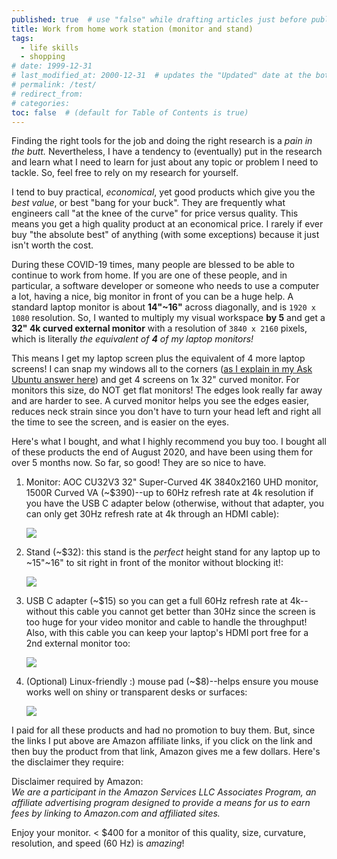 ```yaml
---
published: true  # use "false" while drafting articles just before publishing
title: Work from home work station (monitor and stand)
tags: 
  - life skills
  - shopping
# date: 1999-12-31
# last_modified_at: 2000-12-31  # updates the "Updated" date at the bottom!
# permalink: /test/
# redirect_from: 
# categories: 
toc: false  # (default for Table of Contents is true)
---
```


Finding the right tools for the job and doing the right research is a _pain in the butt._ Nevertheless, I have a tendency to (eventually) put in the research and learn what I need to learn for just about any topic or problem I need to tackle. So, feel free to rely on my research for yourself. 

I tend to buy practical, _economical_, yet good products which give you the _best value_, or best "bang for your buck". They are frequently what engineers call "at the knee of the curve" for price versus quality. This means you get a high quality product at an economical price. I rarely if ever buy "the absolute best" of anything (with some exceptions) because it just isn't worth the cost.

During these COVID-19 times, many people are blessed to be able to continue to work from home. If you are one of these people, and in particular, a software developer or someone who needs to use a computer a lot, having a nice, big monitor in front of you can be a huge help. A standard laptop monitor is about **14"\~16"** across diagonally, and is `1920 x 1080` resolution. So, I wanted to multiply my visual workspace **by 5** and get a **32" 4k curved external monitor** with a resolution of `3840 x 2160` pixels, which is literally _the equivalent of **4** of my laptop monitors!_ 

This means I get my laptop screen plus the equivalent of 4 more laptop screens! I can snap my windows all to the corners ([as I explain in my Ask Ubuntu answer here](https://askubuntu.com/a/1089033/327339)) and get 4 screens on 1x 32" curved monitor. For monitors this size, do NOT get flat monitors! The edges look really far away and are harder to see. A curved monitor helps you see the edges easier, reduces neck strain since you don't have to turn your head left and right all the time to see the screen, and is easier on the eyes. 

Here's what I bought, and what I highly recommend you buy too. I bought all of these products the end of August 2020, and have been using them for over 5 months now. So far, so good! They are so nice to have.

1. Monitor: AOC CU32V3 32" Super-Curved 4K 3840x2160 UHD monitor, 1500R Curved VA (\~$390)--up to 60Hz refresh rate at 4k resolution if you have the USB C adapter below (otherwise, without that adapter, you can only get 30Hz refresh rate at 4k through an HDMI cable): 

    <a href="https://www.amazon.com/dp/B083TDZJD7?&linkCode=li3&tag=wwwel-20&linkId=253c9e0a39a1d3ba85678489a71e8ad4&language=en_US&ref_=as_li_ss_il" target="_blank"><img border="0" src="//ws-na.amazon-adsystem.com/widgets/q?_encoding=UTF8&ASIN=B083TDZJD7&Format=_SL500_&ID=AsinImage&MarketPlace=US&ServiceVersion=20070822&WS=1&tag=wwwel-20&language=en_US" ></a><img src="https://ir-na.amazon-adsystem.com/e/ir?t=wwwel-20&language=en_US&l=li3&o=1&a=B083TDZJD7" width="1" height="1" border="0" alt="" style="border:none !important; margin:0px !important;" />

1. Stand (\~$32): this stand is the _perfect_ height stand for any laptop up to \~15"\~16" to sit right in front of the monitor without blocking it!: 

    <a href="https://www.amazon.com/dp/B07FQRY349?&linkCode=li2&tag=wwwel-20&linkId=ce79b95a8031f5b0205ec230c243b842&language=en_US&ref_=as_li_ss_il" target="_blank"><img border="0" src="//ws-na.amazon-adsystem.com/widgets/q?_encoding=UTF8&ASIN=B07FQRY349&Format=_SL400_&ID=AsinImage&MarketPlace=US&ServiceVersion=20070822&WS=1&tag=wwwel-20&language=en_US" ></a><img src="https://ir-na.amazon-adsystem.com/e/ir?t=wwwel-20&language=en_US&l=li2&o=1&a=B07FQRY349" width="1" height="1" border="0" alt="" style="border:none !important; margin:0px !important;" />

1. USB C adapter (\~$15) so you can get a full 60Hz refresh rate at 4k--without this cable you cannot get better than 30Hz since the screen is too huge for your video monitor and cable to handle the throughput! Also, with this cable you can keep your laptop's HDMI port free for a 2nd external monitor too: 

    <a href="https://www.amazon.com/dp/B07YDNSGY2?&linkCode=li3&tag=wwwel-20&linkId=88fc48417611716d4ff46c3a3a1ec6da&language=en_US&ref_=as_li_ss_il" target="_blank"><img border="0" src="//ws-na.amazon-adsystem.com/widgets/q?_encoding=UTF8&ASIN=B07YDNSGY2&Format=_SL250_&ID=AsinImage&MarketPlace=US&ServiceVersion=20070822&WS=1&tag=wwwel-20&language=en_US" ></a><img src="https://ir-na.amazon-adsystem.com/e/ir?t=wwwel-20&language=en_US&l=li3&o=1&a=B07YDNSGY2" width="1" height="1" border="0" alt="" style="border:none !important; margin:0px !important;" />

1. (Optional) Linux-friendly :) mouse pad (\~$8)--helps ensure you mouse works well on shiny or transparent desks or surfaces: 

    <a href="https://www.amazon.com/dp/B06XBBFTMJ?&linkCode=li3&tag=wwwel-20&linkId=559353e54d9ebf6763405c1a832edd2a&language=en_US&ref_=as_li_ss_il" target="_blank"><img border="0" src="//ws-na.amazon-adsystem.com/widgets/q?_encoding=UTF8&ASIN=B06XBBFTMJ&Format=_SL250_&ID=AsinImage&MarketPlace=US&ServiceVersion=20070822&WS=1&tag=wwwel-20&language=en_US" ></a><img src="https://ir-na.amazon-adsystem.com/e/ir?t=wwwel-20&language=en_US&l=li3&o=1&a=B06XBBFTMJ" width="1" height="1" border="0" alt="" style="border:none !important; margin:0px !important;" />


I paid for all these products and had no promotion to buy them. But, since the links I put above are Amazon affiliate links, if you click on the link and then buy the product from that link, Amazon gives me a few dollars. Here's the disclaimer they require:

Disclaimer required by Amazon:  
_We are a participant in the Amazon Services LLC Associates Program, an affiliate advertising program designed to provide a means for us to earn fees by linking to Amazon.com and affiliated sites._


Enjoy your monitor. < $400 for a monitor of this quality, size, curvature, resolution, and speed (60 Hz) is _amazing_!

